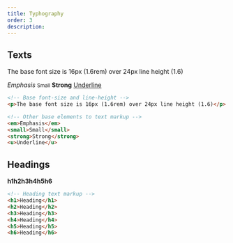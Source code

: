 ```yaml
---
title: Typhography
order: 3
description: 
---
```


## Texts

<p>The base font size is 16px (1.6rem) over 24px line height (1.6)</p>

<em>Emphasis</em>
<small>Small</small>
<strong>Strong</strong>
<u>Underline</u>

```html
<!-- Base font-size and line-height -->
<p>The base font size is 16px (1.6rem) over 24px line height (1.6)</p>

<!-- Other base elements to text markup -->
<em>Emphasis</em>
<small>Small</small>
<strong>Strong</strong>
<u>Underline</u>
```

## Headings

<div class="headings"><strong class="notstylish h1">h1</strong><strong class="notstylish h2">h2</strong><strong class="notstylish h3">h3</strong><strong class="notstylish h4">h4</strong><strong class="notstylish h5">h5</strong><strong class="notstylish h6">h6</strong></div>

```html
<!-- Heading text markup -->
<h1>Heading</h1>
<h2>Heading</h2>
<h3>Heading</h3>
<h4>Heading</h4>
<h5>Heading</h5>
<h6>Heading</h6>
```


